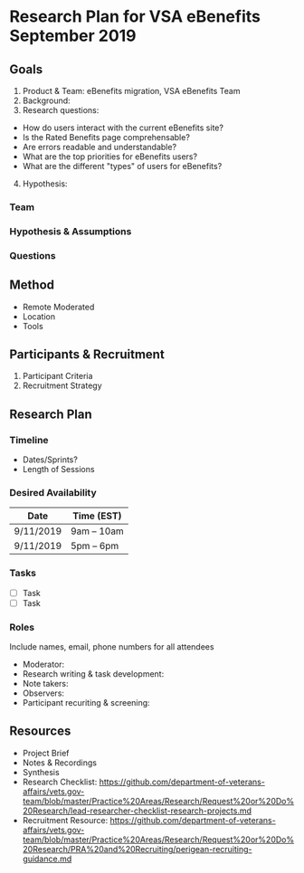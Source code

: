 # Research Plan for VSA eBenefits September 2019
## Goals
1. Product & Team: eBenefits migration, VSA eBenefits Team
2. Background: 
3. Research questions:
* How do users interact with the current eBenefits site?
* Is the Rated Benefits page comprehensable?
* Are errors readable and understandable?
* What are the top priorities for eBenefits users?
* What are the different "types" of users for eBenefits?
4. Hypothesis: 
### Team
### Hypothesis & Assumptions
### Questions
## Method
* Remote Moderated
* Location
* Tools
## Participants & Recruitment
1. Participant Criteria
2. Recruitment Strategy
## Research Plan
### Timeline
* Dates/Sprints?
* Length of Sessions
### Desired Availability
Date | Time (EST)
---- | ----
9/11/2019 | 9am – 10am
9/11/2019 | 5pm – 6pm
### Tasks
- [ ] Task
- [ ] Task
### Roles
Include names, email, phone numbers for all attendees
* Moderator:
* Research writing & task development:
* Note takers: 
* Observers:
* Participant recuriting & screening:
## Resources
* Project Brief
* Notes & Recordings
* Synthesis
* Research Checklist: https://github.com/department-of-veterans-affairs/vets.gov-team/blob/master/Practice%20Areas/Research/Request%20or%20Do%20Research/lead-researcher-checklist-research-projects.md
* Recruitment Resource: https://github.com/department-of-veterans-affairs/vets.gov-team/blob/master/Practice%20Areas/Research/Request%20or%20Do%20Research/PRA%20and%20Recruiting/perigean-recruiting-guidance.md

